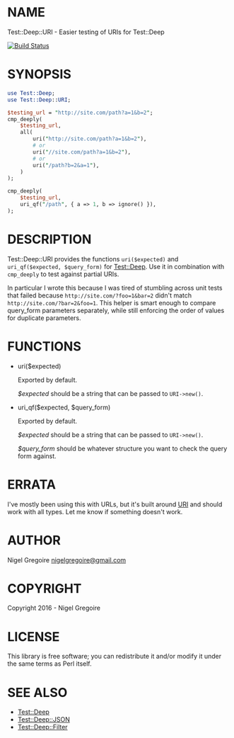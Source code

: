 # NAME

Test::Deep::URI - Easier testing of URIs for Test::Deep

[![Build Status](https://travis-ci.org/nfg/Test-Deep-URI.svg?branch=master)](https://travis-ci.org/nfg/Test-Deep-URI)

# SYNOPSIS

```perl
use Test::Deep;
use Test::Deep::URI;

$testing_url = "http://site.com/path?a=1&b=2";
cmp_deeply(
    $testing_url,
    all(
        uri("http://site.com/path?a=1&b=2"),
        # or
        uri("//site.com/path?a=1&b=2"),
        # or
        uri("/path?b=2&a=1"),
    )
);

cmp_deeply(
    $testing_url,
    uri_qf("/path", { a => 1, b => ignore() }),
);
```

# DESCRIPTION

Test::Deep::URI provides the functions `uri($expected)` and
`uri_qf($expected, $query_form)` for [Test::Deep](https://metacpan.org/pod/Test::Deep).
Use it in combination with `cmp_deeply` to test against partial URIs.

In particular I wrote this because I was tired of stumbling across unit
tests that failed because `http://site.com/?foo=1&bar=2` didn't match
`http://site.com/?bar=2&foo=1`. This helper is smart enough to compare
query\_form parameters separately, while still enforcing the order of values
for duplicate parameters.

# FUNCTIONS

- uri($expected)

    Exported by default.

    _$expected_ should be a string that can be passed to `URI->new()`.

- uri\_qf($expected, $query\_form)

    Exported by default.

    _$expected_ should be a string that can be passed to `URI->new()`.

    _$query\_form_ should be whatever structure you want to check the query
    form against.

# ERRATA

I've mostly been using this with URLs, but it's built around [URI](https://metacpan.org/pod/URI)
and should work with all types. Let me know if something doesn't work.

# AUTHOR

Nigel Gregoire <nigelgregoire@gmail.com>

# COPYRIGHT

Copyright 2016 - Nigel Gregoire

# LICENSE

This library is free software; you can redistribute it and/or modify
it under the same terms as Perl itself.

# SEE ALSO

- [Test::Deep](https://metacpan.org/pod/Test::Deep)
- [Test::Deep::JSON](https://metacpan.org/pod/Test::Deep::JSON)
- [Test::Deep::Filter](https://metacpan.org/pod/Test::Deep::Filter)
